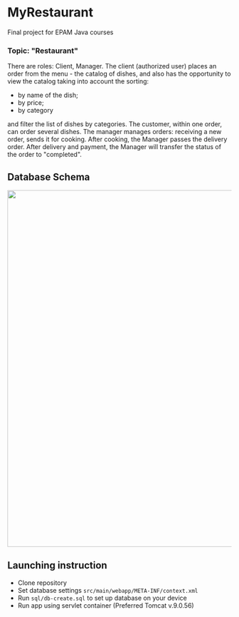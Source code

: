 # MyRestaurant
Final project for EPAM Java courses

### Topic: "Restaurant"

There are roles: Client, Manager.
The client (authorized user) places an order from the menu - the catalog of dishes, and also has the opportunity to view the catalog taking into account the sorting:
- by name of the dish;
- by price;
- by category

and filter the list of dishes by categories. The customer, within one order, can order several dishes. The manager manages orders: receiving a new order, sends it for cooking. After cooking, the Manager passes the delivery order. After delivery and payment, the Manager will transfer the status of the order to "completed".

## Database Schema

<p align="center"><img src="https://imgur.com/9EE4XmJ.png" width="800"></p>

## Launching instruction
- Clone repository
- Set database settings ``` src/main/webapp/META-INF/context.xml ```
- Run ``` sql/db-create.sql ``` to set up database on your device
- Run app using servlet container (Preferred Tomcat v.9.0.56)
